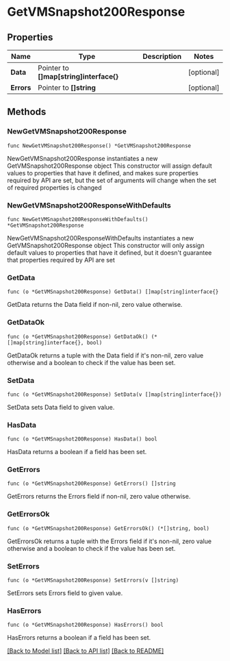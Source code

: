 # GetVMSnapshot200Response

## Properties

Name | Type | Description | Notes
------------ | ------------- | ------------- | -------------
**Data** | Pointer to **[]map[string]interface{}** |  | [optional] 
**Errors** | Pointer to **[]string** |  | [optional] 

## Methods

### NewGetVMSnapshot200Response

`func NewGetVMSnapshot200Response() *GetVMSnapshot200Response`

NewGetVMSnapshot200Response instantiates a new GetVMSnapshot200Response object
This constructor will assign default values to properties that have it defined,
and makes sure properties required by API are set, but the set of arguments
will change when the set of required properties is changed

### NewGetVMSnapshot200ResponseWithDefaults

`func NewGetVMSnapshot200ResponseWithDefaults() *GetVMSnapshot200Response`

NewGetVMSnapshot200ResponseWithDefaults instantiates a new GetVMSnapshot200Response object
This constructor will only assign default values to properties that have it defined,
but it doesn't guarantee that properties required by API are set

### GetData

`func (o *GetVMSnapshot200Response) GetData() []map[string]interface{}`

GetData returns the Data field if non-nil, zero value otherwise.

### GetDataOk

`func (o *GetVMSnapshot200Response) GetDataOk() (*[]map[string]interface{}, bool)`

GetDataOk returns a tuple with the Data field if it's non-nil, zero value otherwise
and a boolean to check if the value has been set.

### SetData

`func (o *GetVMSnapshot200Response) SetData(v []map[string]interface{})`

SetData sets Data field to given value.

### HasData

`func (o *GetVMSnapshot200Response) HasData() bool`

HasData returns a boolean if a field has been set.

### GetErrors

`func (o *GetVMSnapshot200Response) GetErrors() []string`

GetErrors returns the Errors field if non-nil, zero value otherwise.

### GetErrorsOk

`func (o *GetVMSnapshot200Response) GetErrorsOk() (*[]string, bool)`

GetErrorsOk returns a tuple with the Errors field if it's non-nil, zero value otherwise
and a boolean to check if the value has been set.

### SetErrors

`func (o *GetVMSnapshot200Response) SetErrors(v []string)`

SetErrors sets Errors field to given value.

### HasErrors

`func (o *GetVMSnapshot200Response) HasErrors() bool`

HasErrors returns a boolean if a field has been set.


[[Back to Model list]](../README.md#documentation-for-models) [[Back to API list]](../README.md#documentation-for-api-endpoints) [[Back to README]](../README.md)


